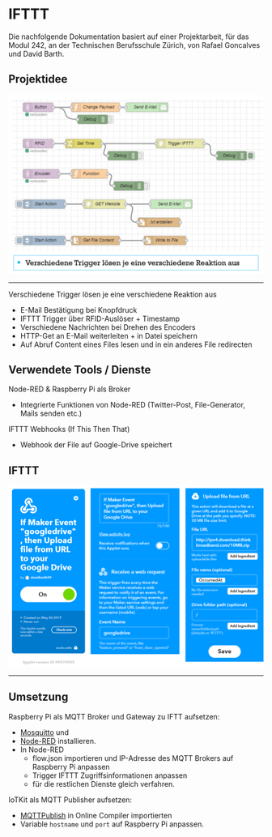 # IFTTT

Die nachfolgende Dokumentation basiert auf einer Projektarbeit, für das Modul 242, an der Technischen Berufsschule Zürich, von Rafael Goncalves und David Barth.

Projektidee
-----------

![](images/projektidee.png)

- - -

Verschiedene Trigger lösen je eine verschiedene Reaktion aus

* E-Mail Bestätigung bei Knopfdruck
* IFTTT Trigger über RFID-Auslöser + Timestamp
* Verschiedene Nachrichten bei Drehen des Encoders
* HTTP-Get an E-Mail weiterleiten + in Datei speichern
* Auf Abruf Content eines Files lesen und in ein anderes File redirecten

Verwendete Tools / Dienste
--------------------------

Node-RED & Raspberry Pi als Broker
* Integrierte Funktionen von Node-RED (Twitter-Post, File-Generator, Mails senden etc.)

IFTTT Webhooks (If This Then That)
* Webhook der File auf Google-Drive speichert

IFTTT
-----

![](images/ifttt.png)

- - -

Umsetzung
---------

Raspberry Pi als MQTT Broker und Gateway zu IFTT aufsetzen:
* [Mosquitto](https://mosquitto.org/) und
* [Node-RED](https://nodered.org/) installieren.
* In Node-RED
    * flow.json importieren und IP-Adresse des MQTT Brokers auf Raspberry Pi anpassen
    * Trigger IFTTT Zugriffsinformationen anpassen
    * für die restlichen Dienste gleich verfahren.
    
IoTKit als MQTT Publisher aufsetzen:
* [MQTTPublish](https://os.mbed.com/teams/IoTKitV3/code/MQTTPublish/) in Online Compiler importierten
* Variable `hostname` und `port` auf Raspberry Pi anpassen.  
    

